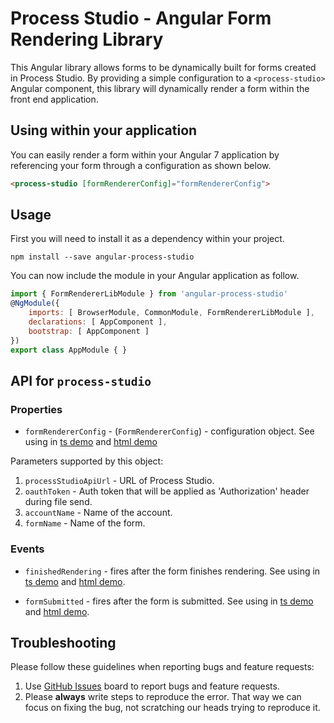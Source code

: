 # Process Studio - Angular Form Rendering Library

This Angular library allows forms to be dynamically built for forms created in Process Studio. By providing a simple configuration to a ```<process-studio>``` Angular component, this library will dynamically render a form within the front end application.

## Using within your application

You can easily render a form within your Angular 7 application by referencing your form through a configuration as shown below.

```html
<process-studio [formRendererConfig]="formRendererConfig">
```

## Usage

First you will need to install it as a dependency within your project.

`npm install --save angular-process-studio`

You can now include the module in your Angular application as follow.

```js
import { FormRendererLibModule } from 'angular-process-studio'
@NgModule({
    imports: [ BrowserModule, CommonModule, FormRendererLibModule ],
    declarations: [ AppComponent ],
    bootstrap: [ AppComponent ]
})
export class AppModule { }
```

## API for `process-studio`

### Properties

- `formRendererConfig` - (`FormRendererConfig`) - configuration object. See using in [ts demo](https://github.com/Softheon/angular-process-studio/blob/master/projects/form-renderer-tester/src/app/form/form.component.ts) and [html demo](https://github.com/Softheon/angular-process-studio/blob/master/projects/form-renderer-tester/src/app/form/form.component.html)

Parameters supported by this object:

1. `processStudioApiUrl` - URL of Process Studio.
2. `oauthToken` - Auth token that will be applied as 'Authorization' header during file send.
3. `accountName` - Name of the account.
4. `formName` - Name of the form.

### Events

- `finishedRendering` - fires after the form finishes rendering. See using in [ts demo](https://github.com/Softheon/angular-process-studio/blob/master/projects/form-renderer-tester/src/app/form/form.component.ts) and [html demo](https://github.com/Softheon/angular-process-studio/blob/masterprojects/form-renderer-tester/src/app/form/form.component.html).

- `formSubmitted` - fires after the form is submitted. See using in [ts demo](https://github.com/Softheon/angular-process-studio/blob/master/projects/form-renderer-tester/src/app/form/form.component.ts) and [html demo](https://github.com/Softheon/angular-process-studio/blob/masterprojects/form-renderer-tester/src/app/form/form.component.html).

## Troubleshooting

Please follow these guidelines when reporting bugs and feature requests:

1. Use [GitHub Issues]([https://github.com/valor-software/ng2-file-upload/issues](https://github.com/Softheon/angular-process-studio/issues)) board to report bugs and feature requests.
2. Please **always** write steps to reproduce the error. That way we can focus on fixing the bug, not scratching our heads trying to reproduce it.